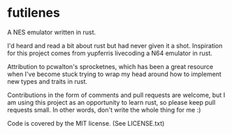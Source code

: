 # futilenes
A NES emulator written in rust.

I'd heard and read a bit about rust but had never given it a shot. Inspiration for this project comes from yupferris livecoding a N64 emulator in rust. 

Attribution to pcwalton's sprocketnes, which has been a great resource when I've become stuck trying to wrap my head around how to implement new types and traits in rust.

Contributions in the form of comments and pull requests are welcome, but I am using this project as an opportunity to learn rust, so please keep pull requests small. In other words, don't write the whole thing for me :)

Code is covered by the  MIT license. (See LICENSE.txt)

